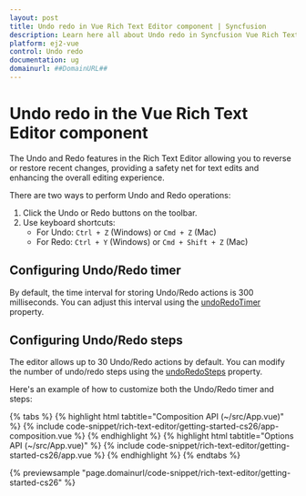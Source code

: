 ```yaml
---
layout: post
title: Undo redo in Vue Rich Text Editor component | Syncfusion
description: Learn here all about Undo redo in Syncfusion Vue Rich Text Editor component of Syncfusion Essential JS 2 and more.
platform: ej2-vue
control: Undo redo 
documentation: ug
domainurl: ##DomainURL##
---
```


# Undo redo in the Vue Rich Text Editor component

The Undo and Redo features in the Rich Text Editor allowing you to reverse or restore recent changes, providing a safety net for text edits and enhancing the overall editing experience.

There are two ways to perform Undo and Redo operations:

1. Click the Undo or Redo buttons on the toolbar.
2. Use keyboard shortcuts:
   - For Undo: `Ctrl + Z` (Windows) or `Cmd + Z` (Mac)
   - For Redo: `Ctrl + Y` (Windows) or `Cmd + Shift + Z` (Mac)

## Configuring Undo/Redo timer

By default, the time interval for storing Undo/Redo actions is 300 milliseconds. You can adjust this interval using the [undoRedoTimer](https://ej2.syncfusion.com/vue/documentation/api/rich-text-editor/#undoredotimer) property.

## Configuring Undo/Redo steps

The editor allows up to 30 Undo/Redo actions by default. You can modify the number of undo/redo steps using the [undoRedoSteps](https://ej2.syncfusion.com/vue/documentation/api/rich-text-editor/#undoredosteps) property.

Here's an example of how to customize both the Undo/Redo timer and steps:

{% tabs %}
{% highlight html tabtitle="Composition API (~/src/App.vue)" %}
{% include code-snippet/rich-text-editor/getting-started-cs26/app-composition.vue %}
{% endhighlight %}
{% highlight html tabtitle="Options API (~/src/App.vue)" %}
{% include code-snippet/rich-text-editor/getting-started-cs26/app.vue %}
{% endhighlight %}
{% endtabs %}
        
{% previewsample "page.domainurl/code-snippet/rich-text-editor/getting-started-cs26" %}